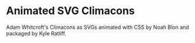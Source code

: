 # Animated SVG Climacons
Adam Whitcroft's Climacons as SVGs animated with CSS by Noah Blon and packaged by Kyle Ratliff.
